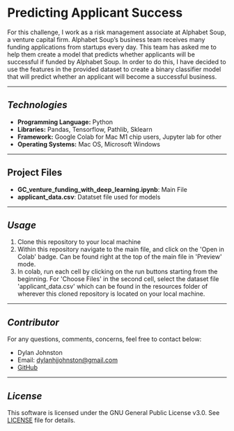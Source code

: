 # Predicting Applicant Success 
For this challenge, I work as a risk management associate at Alphabet Soup, a venture capital firm. Alphabet Soup’s business team receives many funding applications from startups every day. This team has asked me to help them create a model that predicts whether applicants will be successful if funded by Alphabet Soup. In order to do this, I have decided to use the features in the provided dataset to create a binary classifier model that will predict whether an applicant will become a successful business. 

---

## *Technologies*

- **Programming Language:** Python
- **Libraries:** Pandas, Tensorflow, Pathlib, Sklearn
- **Framework:** Google Colab for Mac M1 chip users, Jupyter lab for other
- **Operating Systems:** Mac OS, Microsoft Windows

---

## Project Files
- **GC_venture_funding_with_deep_learning.ipynb**: Main File
- **applicant_data.csv**: Datatset file used for models

---

## *Usage*

1. Clone this repository to your local machine
2. Within this repository navigate to the main file, and click on the 'Open in Colab' badge. Can be found right at the top of the main file in 'Preview' mode. 
3. In colab, run each cell by clicking on the run buttons starting from the beginning. For 'Choose Files' in the second cell, select the dataset file 'applicant_data.csv' which can be found in the resources folder of wherever this cloned repository is located on your local machine.

---

## *Contributor*
For any questions, comments, concerns, feel free to contact below:
- Dylan Johnston
- Email: dylanhjjohnston@gmail.com
- [GitHub](https://github.com/djohnst914)

---

## *License*

This software is licensed under the GNU General Public License v3.0. See [LICENSE](https://github.com/djohnst914/Predict_Alphabet_Soup/blob/main/LICENSE) file for details.
